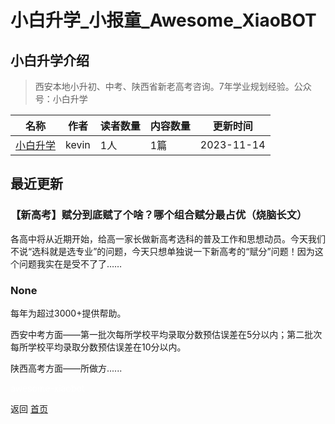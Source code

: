 # 小白升学_小报童_Awesome_XiaoBOT

## 小白升学介绍
> 西安本地小升初、中考、陕西省新老高考咨询。7年学业规划经验。公众号：小白升学  
  


|名称|作者|读者数量|内容数量|更新时间|
|---|---|---|---|---|
|[小白升学](https://xiaobot.net/p/xbsx?refer=9c3f1c95-a052-465a-9902-f6d75080262a)|kevin|1人|1篇|2023-11-14|

## 最近更新
### 【新高考】赋分到底赋了个啥？哪个组合赋分最占优（烧脑长文）

各高中将从近期开始，给高一家长做新高考选科的普及工作和思想动员。今天我们不说“选科就是选专业”的问题，今天只想单独说一下新高考的“赋分”问题！因为这个问题我实在是受不了了……

### None

每年为超过3000+提供帮助。

西安中考方面——第一批次每所学校平均录取分数预估误差在5分以内；第二批次每所学校平均录取分数预估误差在10分以内。

陕西高考方面——所做方......


<a href="https://github.com/Reno9527/awesome-xiaobot" style="color: white; text-decoration: none;">awesome-xiaobot</a>

返回 [首页](../README.md)
